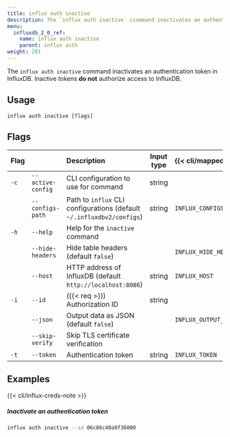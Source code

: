```yaml
---
title: influx auth inactive
description: The `influx auth inactive` ccommand inactivates an authentication token in InfluxDB.
menu:
  influxdb_2_0_ref:
    name: influx auth inactive
    parent: influx auth
weight: 201
---
```


The `influx auth inactive` command inactivates an authentication token in InfluxDB.
Inactive tokens **do not** authorize access to InfluxDB.

## Usage
```
influx auth inactive [flags]
```

## Flags
| Flag |                   | Description                                                           | Input type  | {{< cli/mapped >}}    |
|:---- |:---               |:-----------                                                           |:----------: |:------------------    |
| `-c` | `--active-config` | CLI configuration to use for command                                  | string      |                       |
|      | `--configs-path`  | Path to `influx` CLI configurations (default `~/.influxdbv2/configs`) | string      |`INFLUX_CONFIGS_PATH`  |
| `-h` | `--help`          | Help for the `inactive` command                                       |             |                       |
|      | `--hide-headers`  | Hide table headers (default `false`)                                  |             | `INFLUX_HIDE_HEADERS` |
|      | `--host`          | HTTP address of InfluxDB (default `http://localhost:8086`)            | string      | `INFLUX_HOST`         |
| `-i` | `--id`            | ({{< req >}}) Authorization ID                                        | string      |                       |
|      | `--json`          | Output data as JSON (default `false`)                                 |             | `INFLUX_OUTPUT_JSON`  |
|      | `--skip-verify`   | Skip TLS certificate verification                                     |             |                       |
| `-t` | `--token`         | Authentication token                                                  | string      | `INFLUX_TOKEN`        |

## Examples

{{< cli/influx-creds-note >}}

##### Inactivate an authentication token
```sh
influx auth inactive --id 06c86c40a9f36000
```
